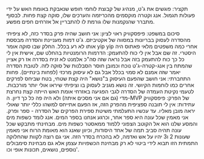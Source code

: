 תקציר:
פוגשים את ג'ט, מנהיג של קבוצת לוחמי חופש שנאבקת באומת האש על ידי פעולות תגמול. אנג וקטרה מוקסמים מהכריזמה והערכים שלו, סוקה קצת פחות. לבסוף מתברר שהנקמנות שלו גורמת לו להתבריין אל אזרחים חפים מפשע.

סיכום במשפט:
פיפסקוויק
ראוי לציון:
אני חושב שהיה פרק בסדר כזה, לא ציפיתי מהסדרה לעסוק בבריונות במסווה של אקטיביזם. ג'ט דמות מעניינת והסדרה מבססת אותו לא רע בכלל.
החלק שבו סוקה אומר yip yip אחרי כמה משפטים מלאי פאתוס היה היסטרי. 
זה שם אבל אין לי כוח להתעמק:
הדרמות הרומנטיות בהחלט שם, אישית אין לי כל כך כוח להתעמק בזה אבל נראה שזה סה"כ אלמנט לא זניח בסדרה אז רק אציין שהמתח בין אנג-קטרה-ג'ט נוכח וכמובן חוסר הסבלנות של סוקה לזה. לטובת הסדרה יאמר שזה אמנם לא סמוי בכלל אבל גם לא עיסוק מרכזי (לפחות בינתיים).
פחות התחברתי:
אני חושב שהפעם העיסוק ב"נושא" היה קצת שטחי, בטח שביחס לפרקים אחרים כמו לוחמות הקיושי. זה נושא מגניב לעסוק בו וציפיתי שיראו אולי יותר מורכבות. לטעמי נקיטת העמדה של הסדרה לגבי הפגיעה באזרחי אומת האש הייתה קצת נחרצת מדי (גם אם אני מסכים איתה) ולא היה פה כל כך דיון. 
ה-MVP של הפרק:
פיפסקוויק
עתידות:
אין לי תובנה ספציפית מהפרק הזה, אז הפעם אתייחס למשהו כללי יותר שאולי יראה מובן מאליו. עד עכשיו התעלמתי משיטת ספירת הפרקים של הסדרה - ספר ופרק. אני מאמין שכל עונה היא ספר אחר, וכרגע אנחנו בספר המים. אנג לומד כשפות מים והמסע שלנו הוא אל הקוטב הצפוני ללמוד ממאסטר כשפות מים.
מבחינתי מתבקש שכל עונה תהיה סביב תמה של אחד היסודות, וכיוון שאנג הוא מאומת הרוח אני מאמין שעונות 2 ו3 יהיו על אש ואדמה, לא בהכרח בסדר הזה. אני גם רוצה לקוות שהחלוקה התמתית הזו תבוא לידי ביטוי לא רק מבחינת הכשפויות עצמן אלא גם מבחינת סימבולים נוספים, נושאים, תכונות אופי וכו'.